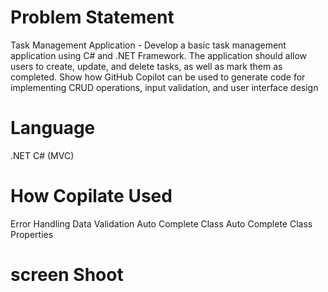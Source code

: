 # Problem Statement
Task Management Application - Develop a basic task management application using C# and .NET Framework. The application should allow users to create, update, and delete tasks, as well as mark them as completed. Show how GitHub Copilot can be used to generate code for implementing CRUD operations, input validation, and user interface design

# Language
.NET C# (MVC)

# How Copilate Used

Error Handling
Data Validation
Auto Complete Class
Auto Complete Class Properties

# screen Shoot

